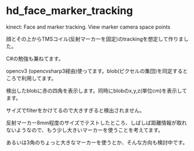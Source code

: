 # hd_face_marker_tracking
kinect: Face and marker tracking. View marker camera space points

顔とその上からTMSコイル(反射マーカーを固定)のtrackingを想定して作りました。

C#の勉強も兼ねてます。

opencv3 (opencvsharp3経由)使ってます。blob(ピクセルの集団)を同定するところで利用してます。

検出したblobに赤の四角を表示します。同時にblobのx,y,z(単位cm)を表示してます。

サイズでfilterをかけてるので大きすぎると検出されません。

反射マーカー8mm程度のサイズでテストしたところ、しばしば距離情報が取れないようなので、もう少し大きいマーカーを使うことを考えてます。

あるいは3角のちょっと大きなマーカーを使うとか、そんな方向も検討中です。
